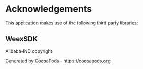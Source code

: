 # Acknowledgements
This application makes use of the following third party libraries:

## WeexSDK

Alibaba-INC copyright

Generated by CocoaPods - https://cocoapods.org
